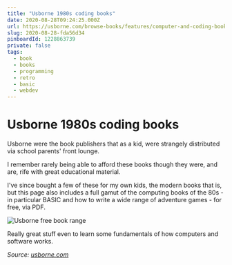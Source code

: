 ```yaml
---
title: "Usborne 1980s coding books"
date: 2020-08-28T09:24:25.000Z
url: https://usborne.com/browse-books/features/computer-and-coding-books/
slug: 2020-08-28-fda56d34
pinboardId: 1228863739
private: false
tags:
  - book
  - books
  - programming
  - retro
  - basic
  - webdev
---
```


# Usborne 1980s coding books

Usborne were the book publishers that as a kid, were strangely distributed via school parents' front lounge.

I remember rarely being able to afford these books though they were, and are, rife with great educational material.

I've since bought a few of these for my own kids, the modern books that is, but this page also includes a full gamut of the computing books of the 80s - in particular BASIC and how to write a wide range of adventure games - for free, via PDF.

![Usborne free book range](https://remysharp.com/images/usborne.png)

Really great stuff even to learn some fundamentals of how computers and software works.

_Source: [usborne.com](https://usborne.com/browse-books/features/computer-and-coding-books/)_
